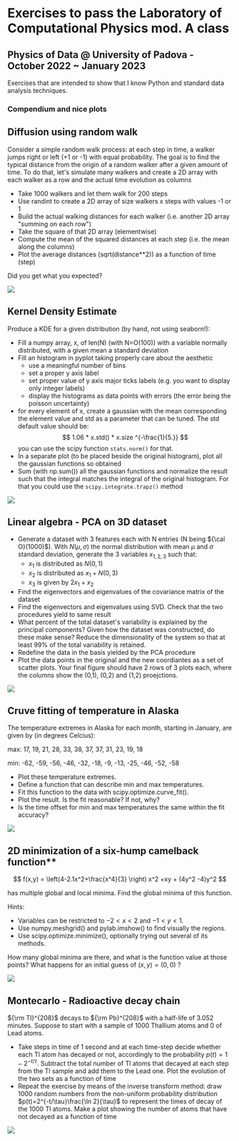 # Exercises to pass the Laboratory of Computational Physics mod. A class
## Physics of Data @ University of Padova - October 2022 ~ January 2023

Exercises that are intended to show that I know Python and standard data analysis techniques.

### Compendium and nice plots

## Diffusion using random walk

Consider a simple random walk process: at each step in time, a walker jumps right or left (+1 or -1) with equal probability. The goal is to find the typical distance from the origin of a random walker after a given amount of time. 
To do that, let's simulate many walkers and create a 2D array with each walker as a row and the actual time evolution as columns

  * Take 1000 walkers and let them walk for 200 steps
  * Use randint to create a 2D array of size walkers x steps with values -1 or 1
  * Build the actual walking distances for each walker (i.e. another 2D array "summing on each row")
  * Take the square of that 2D array (elementwise)
  * Compute the mean of the squared distances at each step (i.e. the mean along the columns)
  * Plot the average distances (sqrt(distance\*\*2)) as a function of time (step)
  
Did you get what you expected?

<img src="imgs/random_walk.png">

## Kernel Density Estimate

Produce a KDE for a given distribution (by hand, not using seaborn!):

* Fill a numpy array, x,  of len(N) (with N=O(100)) with a variable normally distributed, with a given mean a standard deviation
* Fill an histogram in pyplot taking properly care about the aesthetic
   * use a meaningful number of bins
   * set a proper y axis label
   * set proper value of y axis major ticks labels (e.g. you want to display only integer labels)
   * display the histograms as data points with errors (the error being the poisson uncertainty)
* for every element of x, create a gaussian with the mean corresponding the element value and std as a parameter that can be tuned. The std default value should be:
$$ 1.06 * x.std() * x.size ^{-\frac{1}{5.}} $$
you can use the scipy function `stats.norm()` for that.
* In a separate plot (to be placed beside the original histogram), plot all the gaussian functions so obtained
* Sum (with np.sum()) all the gaussian functions and normalize the result such that the integral matches the integral of the original histogram. For that you could use the `scipy.integrate.trapz()` method

<img src="imgs/scipy.png">


## Linear algebra - PCA on 3D dataset

* Generate a dataset with 3 features each with N entries (N being ${\cal O}(1000)$). With $N(\mu,\sigma)$ the normal distribution with mean $\mu$ and $\sigma$  standard deviation, generate the 3 variables $x_{1,2,3}$ such that:
    * $x_1$ is distributed as $N(0,1)$
    * $x_2$ is distributed as $x_1+N(0,3)$
    * $x_3$ is given by $2x_1+x_2$
* Find the eigenvectors and eigenvalues of the covariance matrix of the dataset
* Find the eigenvectors and eigenvalues using SVD. Check that the two procedures yield to same result
* What percent of the total dataset's variability is explained by the principal components? Given how the dataset was constructed, do these make sense? Reduce the dimensionality of the system so that at least 99% of the total variability is retained.
* Redefine the data in the basis yielded by the PCA procedure
* Plot the data points in the original and the new coordiantes as a set of scatter plots. Your final figure should have 2 rows of 3 plots each, where the columns show the (0,1), (0,2) and (1,2) proejctions.


<img src="imgs/pca.png">

## Cruve fitting of temperature in Alaska

The temperature extremes in Alaska for each month, starting in January, are given by (in degrees Celcius):

max:  17,  19,  21,  28,  33,  38, 37,  37,  31,  23,  19,  18

min: -62, -59, -56, -46, -32, -18, -9, -13, -25, -46, -52, -58

* Plot these temperature extremes.
* Define a function that can describe min and max temperatures. 
* Fit this function to the data with scipy.optimize.curve_fit().
* Plot the result. Is the fit reasonable? If not, why?
* Is the time offset for min and max temperatures the same within the fit accuracy?

<img src="imgs/curve_fit.png">

## 2D minimization of a six-hump camelback function** 

$$
f(x,y) = \left(4-2.1x^2+\frac{x^4}{3} \right) x^2 +xy + (4y^2 -4)y^2
$$

has multiple global and local minima. Find the global minima of this function.

Hints:

* Variables can be restricted to $-2 < x < 2$ and $-1 < y < 1$.
* Use numpy.meshgrid() and pylab.imshow() to find visually the regions.
* Use scipy.optimize.minimize(), optionally trying out several of its methods.

How many global minima are there, and what is the function value at those points? What happens for an initial guess of $(x, y) = (0, 0)$ ?

<img src="imgs/minimize.png">

## Montecarlo - Radioactive decay chain

${\rm Tl}^{208}$ decays to ${\rm Pb}^{208}$ with a half-life of 3.052 minutes. Suppose to start with a sample of 1000 Thallium atoms and 0 of Lead atoms.

* Take steps in time of 1 second and at each time-step decide whether each Tl atom has decayed or not, accordingly to the probability $p(t)=1-2^{-t/\tau}$. Subtract the total number of Tl atoms that decayed at each step from the Tl sample and add them to the Lead one. Plot the evolution of the two sets as a function of time  
* Repeat the exercise by means of the inverse transform method: draw 1000 random numbers from the non-uniform probability distribution $p(t)=2^{-t/\tau}\frac{\ln 2}{\tau}$ to represent the times of decay of the 1000 Tl atoms. Make a plot showing the number of atoms that have not decayed as a function of time

<img src="imgs/mc.png">